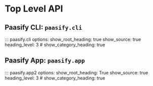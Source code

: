 # Top Level API 

## Paasify CLI: `paasify.cli`

::: paasify.cli
    options:
      show_root_heading: true
      show_source: true
      heading_level: 3
      # show_category_heading: true


## Paasify App: `paasify.app`

::: paasify.app2
    options:
      show_root_heading: True
      show_source: true
      heading_level: 3
      # show_category_heading: true
